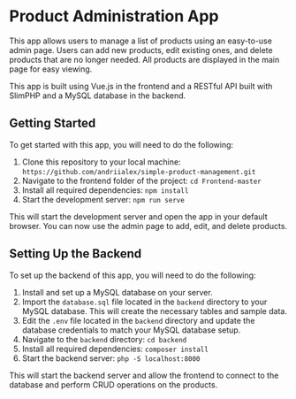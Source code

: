 # Product Administration App

This app allows users to manage a list of products using an easy-to-use admin page. Users can add new products, edit existing ones, and delete products that are no longer needed. All products are displayed in the main page for easy viewing.

This app is built using Vue.js in the frontend and a RESTful API built with SlimPHP and a MySQL database in the backend.

## Getting Started

To get started with this app, you will need to do the following:

1. Clone this repository to your local machine: `https://github.com/andriialex/simple-product-management.git`
2. Navigate to the frontend folder of the project: `cd Frontend-master`
3. Install all required dependencies: `npm install`
4. Start the development server: `npm run serve`

This will start the development server and open the app in your default browser. You can now use the admin page to add, edit, and delete products.

## Setting Up the Backend

To set up the backend of this app, you will need to do the following:

1. Install and set up a MySQL database on your server.
2. Import the `database.sql` file located in the `backend` directory to your MySQL database. This will create the necessary tables and sample data.
3. Edit the `.env` file located in the `backend` directory and update the database credentials to match your MySQL database setup.
4. Navigate to the `backend` directory: `cd backend`
5. Install all required dependencies: `composer install`
6. Start the backend server: `php -S localhost:8000`

This will start the backend server and allow the frontend to connect to the database and perform CRUD operations on the products.
